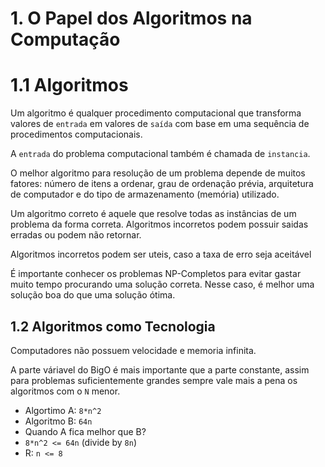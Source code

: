 # 1. O Papel dos Algoritmos na Computação

# 1.1 Algoritmos

Um algoritmo é qualquer procedimento computacional que transforma valores de `entrada` em valores de `saída` com base em
uma sequência de procedimentos computacionais.

A `entrada` do problema computacional também é chamada de `instancia`.

O melhor algoritmo para resolução de um problema depende de muitos fatores: número de itens a ordenar, grau de ordenação
prévia, arquitetura de computador e do tipo de armazenamento (memória) utilizado.

Um algoritmo correto é aquele que resolve todas as instâncias de um problema da forma correta. Algoritmos incorretos podem
possuir saidas erradas ou podem não retornar.

Algoritmos incorretos podem ser uteis, caso a taxa de erro seja aceitável

É importante conhecer os problemas NP-Completos para evitar gastar muito tempo procurando uma solução correta. Nesse caso,
é melhor uma solução boa do que uma solução ótima.

## 1.2 Algoritmos como Tecnologia

Computadores não possuem velocidade e memoria infinita.

A parte váriavel do BigO é mais importante que a parte constante, assim para problemas suficientemente grandes sempre vale
mais a pena os algoritmos com o `N` menor.

* Algortimo A: `8*n^2`
* Algoritmo B: `64n`
* Quando A fica melhor que B?
* `8*n^2 <= 64n` (divide by `8n`)
* R: `n <= 8`

